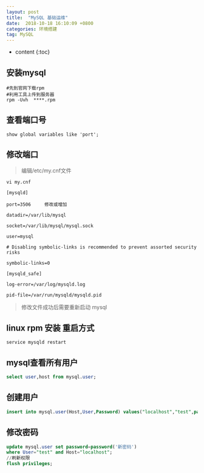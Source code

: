```yaml
---
layout: post
title:  "MySQL 基础运维"
date:  2018-10-18 16:10:09 +0800
categories: 环境搭建
tag: MySQL
---
```


* content
{:toc}


## 安装mysql

```shell
#先到官网下载rpm
#利用工具上传到服务器
rpm -Uvh  ****.rpm
```



## 查看端口号 

```shell
show global variables like 'port';
```



## 修改端口

> 编辑/etc/my.cnf文件

```shell
vi my.cnf

[mysqld]

port=3506     修改或增加

datadir=/var/lib/mysql

socket=/var/lib/mysql/mysql.sock

user=mysql

# Disabling symbolic-links is recommended to prevent assorted security risks

symbolic-links=0

[mysqld_safe]

log-error=/var/log/mysqld.log

pid-file=/var/run/mysqld/mysqld.pid

```



> 修改文件成功后需要重新启动 mysql

## linux rpm 安装 重启方式

```shell
service mysqld restart
```



## mysql查看所有用户

```sql
select user,host from mysql.user;
```



## 创建用户

```sql
insert into mysql.user(Host,User,Password) values("localhost","test",password("1234"));
```



## 修改密码

```sql
update mysql.user set password=password('新密码') 
where User="test" and Host="localhost";
//刷新权限
flush privileges;

```



